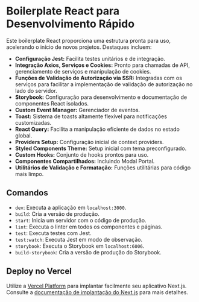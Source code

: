 # Boilerplate React para Desenvolvimento Rápido

Este boilerplate React proporciona uma estrutura pronta para uso, acelerando o início de novos projetos. Destaques incluem:

- **Configuração Jest:** Facilita testes unitários e de integração.
- **Integração Axios, Serviços e Cookies:** Pronto para chamadas de API, gerenciamento de serviços e manipulação de cookies.
- **Funções de Validação de Autorização via SSR:** Integradas com os serviços para facilitar a implementação de validação de autorização no lado do servidor.
- **Storybook:** Configuração para desenvolvimento e documentação de componentes React isolados.
- **Custom Event Manager:** Gerenciador de eventos.
- **Toast:** Sistema de toasts altamente flexível para notificações customizadas.
- **React Query:** Facilita a manipulação eficiente de dados no estado global.
- **Providers Setup:** Configuração inicial de context providers.
- **Styled Components Theme:** Setup inicial com tema preconfigurado.
- **Custom Hooks:** Conjunto de hooks prontos para uso.
- **Componentes Compartilhados:** Incluindo Modal Portal.
- **Utilitários de Validação e Formatação:** Funções utilitárias para código mais limpo.

## Comandos

- `dev`: Executa a aplicação em `localhost:3000`.
- `build`: Cria a versão de produção.
- `start`: Inicia um servidor com o código de produção.
- `lint`: Executa o linter em todos os componentes e páginas.
- `test`: Executa testes com Jest.
- `test:watch`: Executa Jest em modo de observação.
- `storybook`: Executa o Storybook em `localhost:6006`.
- `build-storybook`: Cria a versão de produção do Storybook.

## Deploy no Vercel

Utilize a [Vercel Platform](https://vercel.com/import?utm_medium=default-template&filter=next.js&utm_source=create-next-app&utm_campaign=create-next-app-readme) para implantar facilmente seu aplicativo Next.js. Consulte a [documentação de implantação do Next.js](https://nextjs.org/docs/deployment) para mais detalhes.
